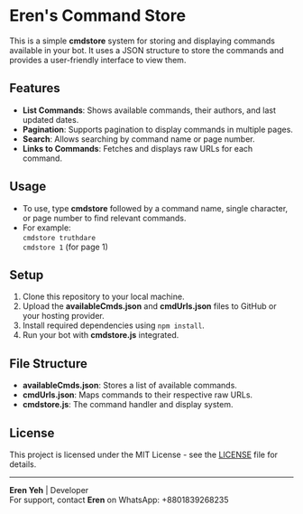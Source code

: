 # Eren's Command Store

This is a simple **cmdstore** system for storing and displaying commands available in your bot. It uses a JSON structure to store the commands and provides a user-friendly interface to view them.

## Features

- **List Commands**: Shows available commands, their authors, and last updated dates.
- **Pagination**: Supports pagination to display commands in multiple pages.
- **Search**: Allows searching by command name or page number.
- **Links to Commands**: Fetches and displays raw URLs for each command.

## Usage

- To use, type **cmdstore** followed by a command name, single character, or page number to find relevant commands.
- For example:  
  `cmdstore truthdare`  
  `cmdstore 1` (for page 1)

## Setup

1. Clone this repository to your local machine.
2. Upload the **availableCmds.json** and **cmdUrls.json** files to GitHub or your hosting provider.
3. Install required dependencies using `npm install`.
4. Run your bot with **cmdstore.js** integrated.

## File Structure

- **availableCmds.json**: Stores a list of available commands.
- **cmdUrls.json**: Maps commands to their respective raw URLs.
- **cmdstore.js**: The command handler and display system.

## License

This project is licensed under the MIT License - see the [LICENSE](LICENSE) file for details.

---

**Eren Yeh** | Developer  
For support, contact **Eren** on WhatsApp: +8801839268235
